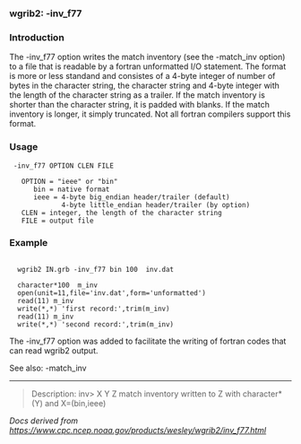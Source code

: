 
### wgrib2: -inv\_f77



### Introduction



The -inv\_f77 option writes the match inventory
(see the -match\_inv option) to a file
that is readable by a fortran unformatted I/O statement. The
format is more or less standand and consistes of a 4-byte integer
of number of bytes in the character string,
the character string and 4-byte integer with the length of the
character string as a trailer. If the match inventory is shorter
than the character string, it is padded with blanks. If the
match inventory is longer, it simply truncated. Not all fortran
compilers support this format.

### Usage




```
 -inv_f77 OPTION CLEN FILE
   
   OPTION = "ieee" or "bin"
      bin = native format
      ieee = 4-byte big_endian header/trailer (default)
             4-byte little_endian header/trailer (by option)
   CLEN = integer, the length of the character string
   FILE = output file

```

### Example




```

  wgrib2 IN.grb -inv_f77 bin 100  inv.dat

  character*100  m_inv
  open(unit=11,file='inv.dat',form='unformatted')
  read(11) m_inv
  write(*,*) 'first record:',trim(m_inv)
  read(11) m_inv
  write(*,*) 'second record:',trim(m_inv)

```


The -inv\_f77 option was added to facilitate the
writing of fortran codes that can read wgrib2 output.

See also:
-match\_inv










----

>Description: inv>  X Y Z  match inventory written to Z with character*(Y) and X=(bin,ieee)

_Docs derived from <https://www.cpc.ncep.noaa.gov/products/wesley/wgrib2/inv_f77.html>_